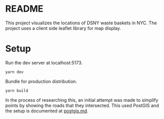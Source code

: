 # README

This project visualizes the locations of DSNY waste baskets in NYC. The project uses a client side
leaflet library for map display.


# Setup

Run the dev server at localhost:5173.
```
yarn dev 
```

Bundle for production distribution.
```
yarn build
```


In the process of researching this, an initial attempt was made to simplify points by
showing the roads that they intersected. This used PostGIS and the setup is documented at
[postgis.md](postgis.md).

